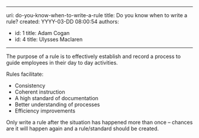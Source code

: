 

---
uri: do-you-know-when-to-write-a-rule
title: Do you know when to write a rule?
created: YYYY-03-DD 08:00:54
authors:
  - id: 1
    title: Adam Cogan
  - id: 4
    title: Ulysses Maclaren
---




<span class='intro'> 
  <p>The purpose of a rule is to effectively establish and record a process to guide employees in their day to day activities. </p>
 </span>


  <p>Rules facilitate&#58;</p>
<ul>
    <li>Consistency</li>
    <li>Coherent instruction</li>
    <li>A&#160;high standard of documentation</li>
    <li>Better understanding of processes</li>
    <li>Efficiency improvements</li>
</ul>
<p>Only write a rule after the situation has happened more than once – chances are it will happen again and a rule/standard should be created.</p>



